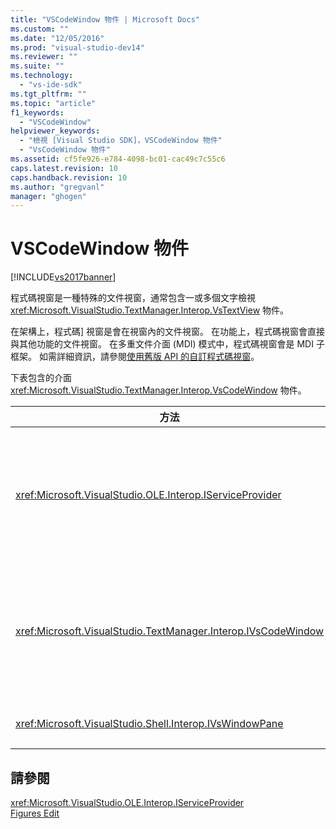 ```yaml
---
title: "VSCodeWindow 物件 | Microsoft Docs"
ms.custom: ""
ms.date: "12/05/2016"
ms.prod: "visual-studio-dev14"
ms.reviewer: ""
ms.suite: ""
ms.technology: 
  - "vs-ide-sdk"
ms.tgt_pltfrm: ""
ms.topic: "article"
f1_keywords: 
  - "VSCodeWindow"
helpviewer_keywords: 
  - "檢視 [Visual Studio SDK]，VSCodeWindow 物件"
  - "VsCodeWindow 物件"
ms.assetid: cf5fe926-e784-4098-bc01-cac49c7c55c6
caps.latest.revision: 10
caps.handback.revision: 10
ms.author: "gregvanl"
manager: "ghogen"
---
```

# VSCodeWindow 物件
[!INCLUDE[vs2017banner](../code-quality/includes/vs2017banner.md)]

程式碼視窗是一種特殊的文件視窗，通常包含一或多個文字檢視 <xref:Microsoft.VisualStudio.TextManager.Interop.VsTextView> 物件。  
  
 在架構上，程式碼\] 視窗是會在視窗內的文件視窗。 在功能上，程式碼視窗會直接與其他功能的文件視窗。 在多重文件介面 \(MDI\) 模式中，程式碼視窗會是 MDI 子框架。 如需詳細資訊，請參閱[使用舊版 API 的自訂程式碼視窗](../extensibility/customizing-code-windows-by-using-the-legacy-api.md)。  
  
 下表包含的介面 <xref:Microsoft.VisualStudio.TextManager.Interop.VsCodeWindow> 物件。  
  
|方法|描述|  
|--------|--------|  
|<xref:Microsoft.VisualStudio.OLE.Interop.IServiceProvider>|提供一般存取機制來尋找全域唯一識別碼 \(GUID\) 識別的服務。|  
|<xref:Microsoft.VisualStudio.TextManager.Interop.IVsCodeWindow>|代表多個文件介面 \(MDI\) 子系包含一個或多個程式碼檢視。|  
|<xref:Microsoft.VisualStudio.Shell.Interop.IVsWindowPane>|填滿視窗框架。|  
  
## 請參閱  
 <xref:Microsoft.VisualStudio.OLE.Interop.IServiceProvider>   
 [Figures Edit](http://msdn.microsoft.com/zh-tw/f08872bd-fd9c-4e36-8cf2-a2a2622ef986)